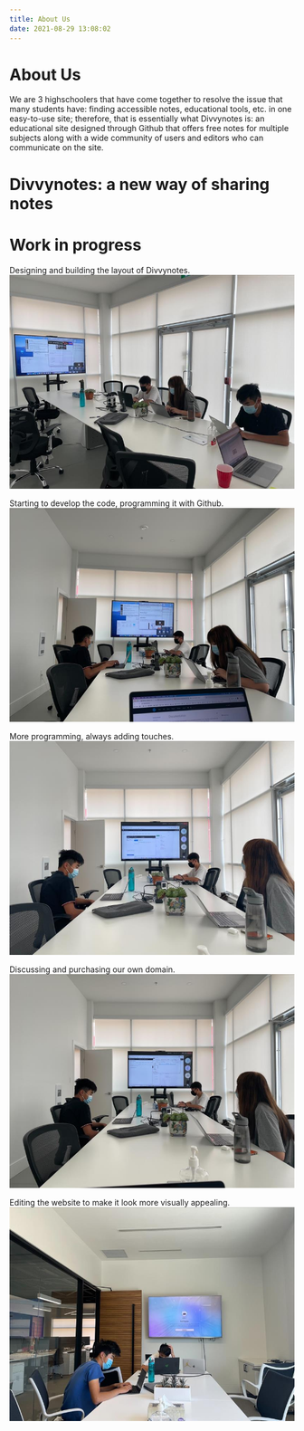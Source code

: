 ```yaml
---
title: About Us
date: 2021-08-29 13:08:02
---
```

# About Us
 We are 3 highschoolers that have come together to resolve the issue that many students have: finding accessible notes, educational tools, etc. in one easy-to-use site; therefore, that is essentially what Divvynotes is: an educational site designed through Github that offers free notes for multiple subjects along with a wide community of users and editors who can communicate on the site.

# Divvynotes: a new way of sharing notes
# Work in progress

Designing and building the layout of Divvynotes.
![first photo](https://github.com/divvynotes/images/blob/main/5d3f2786-1764-4fbc-8acf-11a84bc98a8e.jpg)

Starting to develop the code, programming it with Github.
![second photo](https://github.com/divvynotes/images/blob/main/6725c26d-d8a0-4047-905e-4a3287ea9d80.jpg)

More programming, always adding touches.
![third photo](https://github.com/divvynotes/images/blob/main/8b429bf5-5fad-469e-9020-65020b6d81f8.jpg)

Discussing and purchasing our own domain.
![fourth photo](https://github.com/divvynotes/images/blob/main/d073b549-cbab-4c30-8127-eee4dda4e9f6.jpg)

Editing the website to make it look more visually appealing.
![fifth photo](https://github.com/divvynotes/images/blob/main/0d2ef68b-4726-4e2e-b4a2-8354b798d980.jpg)

